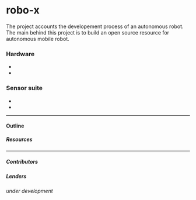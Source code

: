 # robo-x

The project accounts the developement process of an autonomous robot. The main behind this project is to build an open source resource for autonomous mobile robot.

### Hardware
- 
- 

### Sensor suite
- 
- 

----
#### Outline


##### Resources


----
##### Contributors


##### Lenders


*under development*